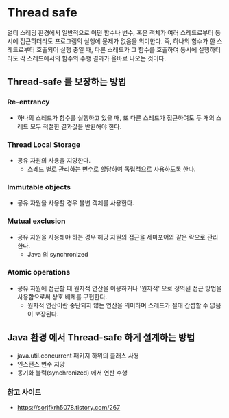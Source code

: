 # Thread safe

멀티 스레딩 환경에서 일반적으로 어떤 함수나 변수, 혹은 객체가 여러 스레드로부터 동시에 접근하더라도 프로그램의 실행에 문제가 없음을 의미한다. 즉, 하나의 함수가 한 스레드로부터 호출되어 실행 중일 때, 다른 스레드가 그 함수를 호출하여 동시에 실행하더라도 각 스레드에서의 함수의 수행 결과가 올바로 나오는 것이다.

## Thread-safe 를 보장하는 방법

### Re-entrancy

- 하나의 스레드가 함수를 실행하고 있을 때, 또 다른 스레드가 접근하여도 두 개의 스레드 모두 적절한 결과값을 반환해야 한다.

### Thread Local Storage

- 공유 자원의 사용을 지양한다.
  - 스레드 별로 관리하는 변수로 할당하여 독립적으로 사용하도록 한다.

### Immutable objects

- 공유 자원을 사용할 경우 불변 객체를 사용한다.

### Mutual exclusion

- 공유 자원을 사용해야 하는 경우 해당 자원의 접근을 세마포어와 같은 락으로 관리한다.
  - Java 의 synchronized

### Atomic operations

- 공유 자원에 접근할 때 원자적 연산을 이용하거나 '원자적' 으로 정의된 접근 방법을 사용함으로써 상호 배제를 구현한다.
  - 원자적 연산이란 중단되지 않는 연산을 의미하며 스레드가 절대 간섭할 수 없음이 보장된다.

## Java 환경 에서 Thread-safe 하게 설계하는 방법

- java.util.concurrent 패키지 하위의 클래스 사용
- 인스턴스 변수 지양
- 동기화 블럭(synchronized) 에서 연산 수행

### 참고 사이트
- https://sorjfkrh5078.tistory.com/267

